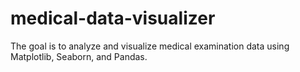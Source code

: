 # medical-data-visualizer
The goal is to analyze and visualize medical examination data using Matplotlib, Seaborn, and Pandas.
